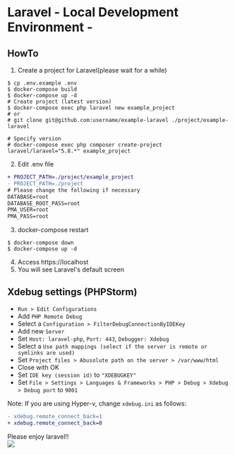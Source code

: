 # Laravel - Local Development Environment -
## HowTo
1. Create a project for Laravel(please wait for a while)

```
$ cp .env.example .env
$ docker-compose build
$ docker-compose up -d
# Create project (latest version)
$ docker-compose exec php laravel new example_project
# or
# git clone git@github.com:username/example-laravel ./project/example-laravel

# Specify version
# docker-compose exec php composer create-project laravel/laravel="5.8.*" example_project
```

2. Edit .env file

```diff
+ PROJECT_PATH=./project/example_project
- PROJECT_PATH=./project
# Please change the following if necessary
DATABASE=root
DATABASE_ROOT_PASS=root
PMA_USER=root
PMA_PASS=root
```

3. docker-compose restart

```
$ docker-compose down
$ docker-compose up -d
```

4. Access https://localhost
5. You will see Laravel's default screen

## Xdebug settings (PHPStorm)
- `Run > Edit Configurations`  
- Add `PHP Remote Debug`  
- Select a `Configuration > FilterDebugConnectionByIDEKey`  
- Add new `Server`  
- Set `Host: laravel-php`, `Port: 443`, `Debugger: Xdebug`  
- Select a `Use path mappings (select if the server is remote or symlinks are used)`  
- Set `Project files > Abusolute path on the server > /var/www/html`  
- Close with OK  
- Set `IDE key (session id)` to `"XDEBUGKEY"`  
- Set `File > Settings > Languages & Frameworks > PHP > Debug > Xdebug > Debug port` to `9001`

Note: If you are using Hyper-v, change `xdebug.ini` as follows:
```diff
- xdebug.remote_connect_back=1
+ xdebug.remote_connect_back=0
```

Please enjoy laravel!!  
![](https://media.giphy.com/media/tIeCLkB8geYtW/giphy.gif)
